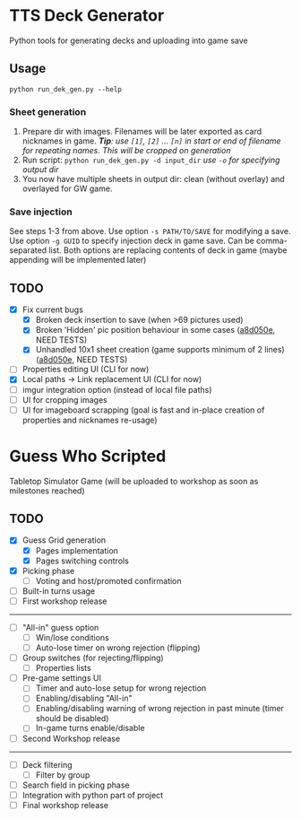 # TTS Deck Generator

Python tools for generating decks and uploading into game save

## Usage

`python run_dek_gen.py --help`

### Sheet generation

1. Prepare dir with images. Filenames will be later exported as card nicknames in game.
   ***Tip**: use `[1]`, `[2]` ... `[n]` in start or end of filename for repeating names.
   This will be cropped on generation*
2. Run script: `python run_dek_gen.py -d input_dir` *use `-o` for specifying output dir*
3. You now have multiple sheets in output dir: clean (without overlay) and overlayed for GW game.

### Save injection

See steps 1-3 from above. Use option `-s PATH/TO/SAVE` for modifying a save.
Use option `-g GUID` to specify injection deck in game save. Can be comma-separated list.
Both options are replacing contents of deck in game (maybe appending will be implemented later) 

## TODO

- [x] Fix current bugs
  - [x] Broken deck insertion to save (when >69 pictures used)
  - [x] Broken 'Hidden' pic position behaviour in some cases ([a8d050e](https://github.com/ZONT3/tts-deck-generator/commit/a8d050e43e874a795ef8bf3255446ea9a4525e46), NEED TESTS)
  - [x] Unhandled 10x1 sheet creation (game supports minimum of 2 lines) ([a8d050e](https://github.com/ZONT3/tts-deck-generator/commit/a8d050e43e874a795ef8bf3255446ea9a4525e46), NEED TESTS)
- [ ] Properties editing UI (CLI for now)
- [x] Local paths -> Link replacement UI (CLI for now)
- [ ] imgur integration option (instead of local file paths)
- [ ] UI for cropping images
- [ ] UI for imageboard scrapping (goal is fast and in-place creation of properties and nicknames re-usage)

# Guess Who Scripted

Tabletop Simulator Game (will be uploaded to workshop as soon as milestones reached)

## TODO

- [x] Guess Grid generation
  - [x] Pages implementation
  - [x] Pages switching controls
- [x] Picking phase
  - [ ] Voting and host/promoted confirmation
- [ ] Built-in turns usage
- [ ] First workshop release
---
- [ ] "All-in" guess option
  - [ ] Win/lose conditions
  - [ ] Auto-lose timer on wrong rejection (flipping) 
- [ ] Group switches (for rejecting/flipping)
  - [ ] Properties lists
- [ ] Pre-game settings UI
  - [ ] Timer and auto-lose setup for wrong rejection
  - [ ] Enabling/disabling "All-in"
  - [ ] Enabling/disabling warning of wrong rejection in past minute (timer should be disabled)
  - [ ] In-game turns enable/disable
- [ ] Second Workshop release
---
- [ ] Deck filtering
  - [ ] Filter by group
- [ ] Search field in picking phase
- [ ] Integration with python part of project
- [ ] Final workshop release
